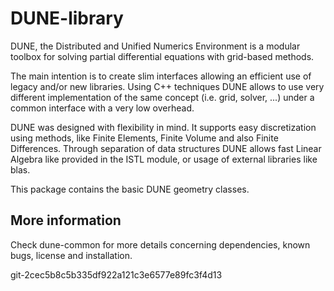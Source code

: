 <!--
SPDX-FileCopyrightText: Copyright (C) DUNE Project contributors, see file LICENSE.md in module root
SPDX-License-Identifier: LicenseRef-GPL-2.0-only-with-DUNE-exception
-->

DUNE-library
============

DUNE, the Distributed and Unified Numerics Environment is a modular toolbox
for solving partial differential equations with grid-based methods.

The main intention is to create slim interfaces allowing an efficient use of
legacy and/or new libraries. Using C++ techniques DUNE allows to use very
different implementation of the same concept (i.e. grid, solver, ...) under
a common interface with a very low overhead.

DUNE was designed with flexibility in mind. It supports easy discretization
using methods, like Finite Elements, Finite Volume and also Finite
Differences. Through separation of data structures DUNE allows fast Linear
Algebra like provided in the ISTL module, or usage of external libraries
like blas.

This package contains the basic DUNE geometry classes.

More information
----------------

Check dune-common for more details concerning dependencies, known bugs,
license and installation.


git-2cec5b8c5b335df922a121c3e6577e89fc3f4d13
